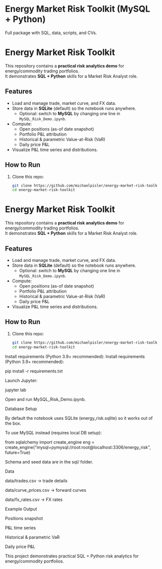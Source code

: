 # Energy Market Risk Toolkit (MySQL + Python)
Full package with SQL, data, scripts, and CVs.
# Energy Market Risk Toolkit

This repository contains a **practical risk analytics demo** for energy/commodity trading portfolios.  
It demonstrates **SQL + Python** skills for a Market Risk Analyst role.

## Features
- Load and manage trade, market curve, and FX data.
- Store data in **SQLite** (default) so the notebook runs anywhere.  
  - Optional: switch to **MySQL** by changing one line in `MySQL_Risk_Demo.ipynb`.
- Compute:
  - Open positions (as-of date snapshot)
  - Portfolio P&L attribution
  - Historical & parametric Value-at-Risk (VaR)
  - Daily price P&L
- Visualize P&L time series and distributions.

## How to Run
1. Clone this repo:
   ```bash
   git clone https://github.com/michaelpisler/energy-market-risk-toolkit.git
   cd energy-market-risk-toolkit
# Energy Market Risk Toolkit

This repository contains a **practical risk analytics demo** for energy/commodity trading portfolios.  
It demonstrates **SQL + Python** skills for a Market Risk Analyst role.

## Features
- Load and manage trade, market curve, and FX data.
- Store data in **SQLite** (default) so the notebook runs anywhere.  
  - Optional: switch to **MySQL** by changing one line in `MySQL_Risk_Demo.ipynb`.
- Compute:
  - Open positions (as-of date snapshot)
  - Portfolio P&L attribution
  - Historical & parametric Value-at-Risk (VaR)
  - Daily price P&L
- Visualize P&L time series and distributions.

## How to Run
1. Clone this repo:
   ```bash
   git clone https://github.com/michaelpisler/energy-market-risk-toolkit.git
   cd energy-market-risk-toolkit
Install requirements (Python 3.9+ recommended):
Install requirements (Python 3.9+ recommended):

pip install -r requirements.txt


Launch Jupyter:

jupyter lab


Open and run MySQL_Risk_Demo.ipynb.

Database Setup

By default the notebook uses SQLite (energy_risk.sqlite) so it works out of the box.

To use MySQL instead (requires local DB setup):

from sqlalchemy import create_engine
eng = create_engine("mysql+pymysql://root:root@localhost:3306/energy_risk", future=True)


Schema and seed data are in the sql/
 folder.

Data

data/trades.csv → trade details

data/curve_prices.csv → forward curves

data/fx_rates.csv → FX rates

Example Output

Positions snapshot

P&L time series

Historical & parametric VaR

Daily price P&L


This project demonstrates practical SQL + Python risk analytics for energy/commodity portfolios.